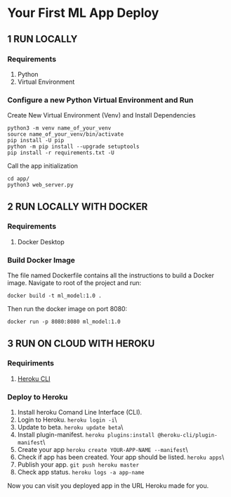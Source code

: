 # Your First ML App Deploy

## 1 RUN LOCALLY

### Requirements
1. Python
2. Virtual Environment

### Configure a new Python Virtual Environment and Run

Create New Virtual Environment (Venv) and Install Dependencies
```
python3 -m venv name_of_your_venv
source name_of_your_venv/bin/activate
pip install -U pip
python -m pip install --upgrade setuptools
pip install -r requirements.txt -U
```
Call the app initialization
```
cd app/
python3 web_server.py
```

## 2 RUN LOCALLY WITH DOCKER

### Requirements
1. Docker Desktop

### Build Docker Image
The file named Dockerfile contains all the instructions
to build a Docker image. Navigate to root of the project and run:
```
docker build -t ml_model:1.0 .
```
Then run the docker image on port 8080:
```
docker run -p 8080:8080 ml_model:1.0
```

## 3 RUN ON CLOUD WITH HEROKU

### Requiriments
1. [Heroku CLI](https://devcenter.heroku.com/articles/heroku-cli#download-and-install)

### Deploy to Heroku

1. Install heroku Comand Line Interface (CLI).
2. Login to Heroku. `heroku login -i`\
3. Update to beta. `heroku update beta`\
4. Install plugin-manifest. `heroku plugins:install @heroku-cli/plugin-manifest`\
5. Create your app `heroku create YOUR-APP-NAME --manifest`\
6. Check if app has been created. Your app should be listed. `heroku apps`\
7. Publish your app. `git push heroku master`
8. Check app status. `heroku logs -a app-name`

Now you can visit you deployed app in the URL Heroku made for you.
